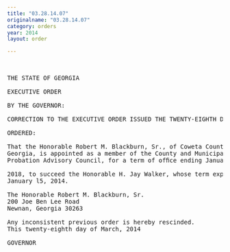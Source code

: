 ```yaml
---
title: "03.28.14.07"
originalname: "03.28.14.07"
category: orders
year: 2014
layout: order

---
```

<pre>
 

THE STATE OF GEORGIA

EXECUTIVE ORDER

BY THE GOVERNOR:

CORRECTION TO THE EXECUTIVE ORDER ISSUED THE TWENTY-EIGHTH DAY OF FEBRUARY, 2014

ORDERED:

That the Honorable Robert M. Blackburn, Sr., of Coweta County,
Georgia, is appointed as a member of the County and Municipal
Probation Advisory Council, for a term of ofﬁce ending January 15,

2018, to succeed the Honorable H. Jay Walker, whose term expired
January l5, 2014.

The Honorable Robert M. Blackburn, Sr.
200 Joe Ben Lee Road
Newnan, Georgia 30263

Any inconsistent previous order is hereby rescinded.
This twenty-eighth day of March, 2014

GOVERNOR

</pre>
